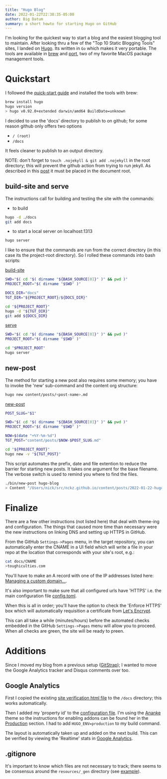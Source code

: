 ```yaml
---
title: "Hugo Blog"
date: 2022-01-22T22:38:35-05:00
author: Big Datum
summary: a short howto for starting Hugo on GitHub
---
```


I'm looking for the quickest way to start a blog and the easiest blogging tool
to maintain.  After looking thru a few of the "Top 10 Static Blogging Tools"
sites, I landed on [Hugo](https://gohugo.io/).  Its written in `Go` which makes
it very portable. The tools are available in [brew](https://brew.sh/) and
[port](https://www.macports.org/), two of my favorite MacOS package management
tools.

# Quickstart
I followed the [quick-start guide](https://gohugo.io/getting-started/quick-start/)
and installed the tools with brew:

```bash
brew install hugo
hugo version
> hugo v0.92.0+extended darwin/amd64 BuildDate=unknown
```

I decided to use the 'docs' directory to publish to on github; for some reason
github only offers two options

* `/ (root)`
* `/docs`

It feels cleaner to publish to an output directory.

NOTE: don't forget to `touch .nojekyll & git add .nojekyll` in the root
directory; this will prevent the github action from trying to run jekyll.
As described in this
[post](https://github.blog/2009-12-29-bypassing-jekyll-on-github-pages/)
it must be placed in the document root.

## build-site and serve
The instructions call for building and testing the site with the commands:

* to build

```bash
hugo -d ./docs
git add docs
```

* to start a local server on localhost:1313

```bash
hugo server
```

I like to ensure that the commands are run from the correct directory (in this
case its the project-root directory).  So I rolled these commands into bash
scripts:

[build-site](https://github.com/nckz/nckz.github.io/blob/hugo/bin/build-site)
```bash
SWD="$( cd "$( dirname "${BASH_SOURCE[0]}" )" && pwd )"
PROJECT_ROOT="$( dirname "$SWD" )"

DOCS_DIR="docs"
TGT_DIR="${PROJECT_ROOT}/${DOCS_DIR}"

cd "${PROJECT_ROOT}"
hugo -d "${TGT_DIR}"
git add ${DOCS_DIR}
```

[serve](https://github.com/nckz/nckz.github.io/blob/hugo/bin/build-site)
```bash
SWD="$( cd "$( dirname "${BASH_SOURCE[0]}" )" && pwd )"
PROJECT_ROOT="$( dirname "$SWD" )"

cd "$PROJECT_ROOT"
hugo server
```

## new-post
The method for starting a new post also requires some memory; you have to
invoke the 'new' sub-command and the content org structure:

```bash
hugo new content/posts/<post-name>.md
```

[new-post](https://github.com/nckz/nckz.github.io/blob/hugo/bin/new-post)
```bash
POST_SLUG="$1"

SWD="$( cd "$( dirname "${BASH_SOURCE[0]}" )" && pwd )"
PROJECT_ROOT="$( dirname "$SWD" )"

NOW=$(date "+%Y-%m-%d")
TGT_POST="content/posts/$NOW-$POST_SLUG.md"

cd "${PROJECT_ROOT}"
hugo new -v "${TGT_POST}"
```

This script automates the prefix, date and file extention to reduce the barrier
for starting new posts.  It takes one argument for the base filename.  The
verbose switch is used to remind you where to find the files.

```bash
./bin/new-post hugo-blog
> Content "/Users/nick/src/nckz.github.io/content/posts/2022-01-22-hugo-blog.md" created
```

# Finalize
There are a few other instructions (not listed here) that deal with theme-ing
and configuration.  The things that caused more time than necessary were the
new instructions on linking DNS and setting up HTTPS in GitHub.

From the GitHub `Settings->Pages` menu, in the target repository, you can
automatically enter the CNAME in a UI field which will write a file in your
repo at the location that corresponds with your site's root, e.g.:

```bash
cat docs/CNAME
>toughiculties.com
```

You'll have to make an A record with one of the IP addresses listed here:
[Managing a custom domain...](https://docs.github.com/en/pages/configuring-a-custom-domain-for-your-github-pages-site/managing-a-custom-domain-for-your-github-pages-site#configuring-an-apex-domain).

It's also important to make sure that all configured urls have 'HTTPS' i.e.
the main configuration file
[config.toml](https://github.com/nckz/nckz.github.io/blob/hugo/config.toml).

When this is all in order; you'll have the option to check the 'Enforce HTTPS'
box which will automatically requisition a certificate from
[Let's Encrypt](https://letsencrypt.org/).

This can all take a while (minutes/hours) before the automated checks embedded
in the GitHub `Settings->Pages` menu will allow you to proceed.  When all
checks are green, the site will be ready to preen.

# Additions
Since I moved my blog from a previous setup
([GitStrap](https://github.com/nckz/GitStrap)); I wanted to move the
Google Analytics tracker and Disqus comments over too.

## Google Analytics
First I copied the existing
[site verification html file](https://support.google.com/webmasters/answer/9008080?hl=en)
to the `/docs` directory; this works automatically.

Then I added my 'property id' to the
[configuration file](https://gohugo.io/templates/internal/#google-analytics).
I'm using the [Ananke](https://github.com/theNewDynamic/gohugo-theme-ananke#readme)
theme so the instructions for enabling addons can be found her in the
[Production](https://github.com/theNewDynamic/gohugo-theme-ananke#production) section.
I had to add `HUGO_ENV=production` to my build command.

The layout is automatically taken up and added on the next build. This can be
verified by viewing the 'Realtime' stats in
[Google Analytics](https://analytics.google.com).

## .gitignore
It's important to know which files are not necessary to track; there seems to
be consensus around the `resources/_gen` directory (see
[example](https://gist.github.com/muhannad0/e78f14d7bfa2a1a48320ec7194e5c516)).
